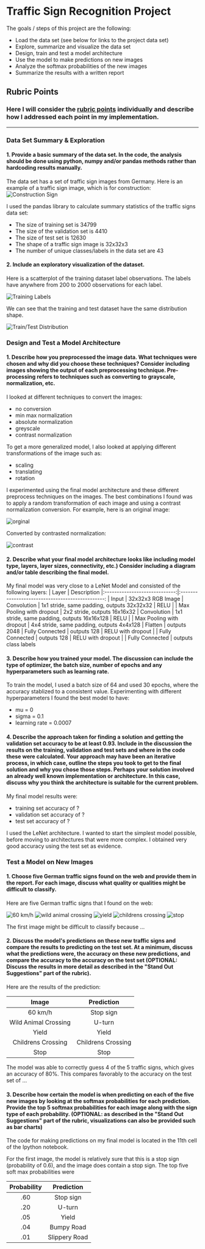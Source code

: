 # **Traffic Sign Recognition Project** 

The goals / steps of this project are the following:
* Load the data set (see below for links to the project data set)
* Explore, summarize and visualize the data set
* Design, train and test a model architecture
* Use the model to make predictions on new images
* Analyze the softmax probabilities of the new images
* Summarize the results with a written report


[//]: # (Image References)

[image1]: ./examples/construction.png "Construction Sign"
[image2]: ./examples/training_labels.png "Training Labels"
[image3]: ./examples/train_test.png "Train/Test Distribution"
[image4]: ./examples/original.png "Orginal Image"
[image5]: ./examples/contrast.png "Contrast Image"
[timage1]: ./german_images/60.jpg "Traffic Sign: 60 km/h"
[timage2]: ./german_images/wild_animals "Traffic Sign: wild animal crossing"
[timage3]: ./german_images/give_way.jpg "Traffic Sign: yield"
[timage4]: ./german_images/kinder.jpg "Traffic Sign: childrens crossing"
[timage5]: ./german_images/stop.jpg "Traffic Sign: stop sign"

## Rubric Points
### Here I will consider the [rubric points](https://review.udacity.com/#!/rubrics/481/view) individually and describe how I addressed each point in my implementation.  

---

### Data Set Summary & Exploration

#### 1. Provide a basic summary of the data set. In the code, the analysis should be done using python, numpy and/or pandas methods rather than hardcoding results manually.

The data set has a set of traffic sign images from Germany. Here is 
an example of a traffic sign image, which is for construction:
![Construction Sign][image1]

I used the pandas library to calculate summary statistics of the traffic
signs data set:

* The size of training set is 34799
* The size of the validation set is 4410
* The size of test set is 12630
* The shape of a traffic sign image is 32x32x3
* The number of unique classes/labels in the data set are 43

#### 2. Include an exploratory visualization of the dataset.

Here is a scatterplot of the training dataset label observations. The
labels have anywhere from 200 to 2000 observations for each label.

![Training Labels][image2]

We can see that the training and test dataset have the same distribution shape.

![Train/Test Distribution][image3]

### Design and Test a Model Architecture

#### 1. Describe how you preprocessed the image data. What techniques were chosen and why did you choose these techniques? Consider including images showing the output of each preprocessing technique. Pre-processing refers to techniques such as converting to grayscale, normalization, etc. 

I looked at different techniques to convert the images: 
* no conversion
* min max normalization
* absolute normalization
* greyscale
* contrast normalization

To get a more generalized model, I also looked at applying different transformations of the image such as:
* scaling
* translating
* rotation

I experimented using the final model architecture and these different preprocess techniques on the images.
The best combinations I found was to apply a random transformation of each image and using a contrast
normalization conversion. For example, here is an original image:

![orginal][image4]

Converted by contrasted normalization:

![contrast][image5]

#### 2. Describe what your final model architecture looks like including model type, layers, layer sizes, connectivity, etc.) Consider including a diagram and/or table describing the final model.

My final model was very close to a LeNet Model and consisted of the following layers:
| Layer                         |     Description
|:-----------------------------:|:-----------------------------------------------:
| Input                         | 32x32x3 RGB Image
| Convolution                   | 1x1 stride, same padding, outputs 32x32x32
| RELU                          | 
| Max Pooling with dropout      | 2x2 stride, outputs 16x16x32
| Convolution                   | 1x1 stride, same padding, outputs 16x16x128
| RELU                          |
| Max Pooling with dropout      | 4x4 stride, same padding, outputs 4x4x128
| Flatten                       | outputs 2048
| Fully Connected               | outputs 128
| RELU with dropout             |
| Fully Connected               | outputs 128
| RELU with dropout             | 
| Fully Connected               | outputs class labels
										

#### 3. Describe how you trained your model. The discussion can include the type of optimizer, the batch size, number of epochs and any hyperparameters such as learning rate.

To train the model, I used a batch size of 64 and used 30 epochs, where the accuracy stablized to a 
consistent value. Experimenting with different hyperparameters I found the best model to have:
* mu = 0
* sigma = 0.1
* learning rate = 0.0007

#### 4. Describe the approach taken for finding a solution and getting the validation set accuracy to be at least 0.93. Include in the discussion the results on the training, validation and test sets and where in the code these were calculated. Your approach may have been an iterative process, in which case, outline the steps you took to get to the final solution and why you chose those steps. Perhaps your solution involved an already well known implementation or architecture. In this case, discuss why you think the architecture is suitable for the current problem.

My final model results were:
* training set accuracy of ?
* validation set accuracy of ? 
* test set accuracy of ?

I used the LeNet architecture. I wanted to start the simplest model possible, before moving to architectures that were
more complex. I obtained very good accuracy using the test set as evidence.

### Test a Model on New Images

#### 1. Choose five German traffic signs found on the web and provide them in the report. For each image, discuss what quality or qualities might be difficult to classify.

Here are five German traffic signs that I found on the web:

![60 km/h][timage1] ![wild animal crossing][timage2] ![yield][timage3] 
![childrens crossing][timage4] ![stop][timage5]

The first image might be difficult to classify because ...

#### 2. Discuss the model's predictions on these new traffic signs and compare the results to predicting on the test set. At a minimum, discuss what the predictions were, the accuracy on these new predictions, and compare the accuracy to the accuracy on the test set (OPTIONAL: Discuss the results in more detail as described in the "Stand Out Suggestions" part of the rubric).

Here are the results of the prediction:

| Image			| Prediction	        					
|:---------------------:|:---------------------------------------------:
| 60 km/h      		| Stop sign   						
| Wild Animal Crossing 	| U-turn 									
| Yield                 | Yield											
| Childrens Crossing	| Childrens Crossing					 				
| Stop			| Stop      							


The model was able to correctly guess 4 of the 5 traffic signs, which gives an accuracy of 80%. This compares favorably to the accuracy on the test set of ...

#### 3. Describe how certain the model is when predicting on each of the five new images by looking at the softmax probabilities for each prediction. Provide the top 5 softmax probabilities for each image along with the sign type of each probability. (OPTIONAL: as described in the "Stand Out Suggestions" part of the rubric, visualizations can also be provided such as bar charts)

The code for making predictions on my final model is located in the 11th cell of the Ipython notebook.

For the first image, the model is relatively sure that this is a stop sign (probability of 0.6), and the image does contain a stop sign. The top five soft max probabilities were

| Probability         	| Prediction	        					
|:---------------------:|:---------------------------------------------:| 
| .60         		| Stop sign   						
| .20     		| U-turn 							
| .05			| Yield									
| .04	      		| Bumpy Road					 				
| .01		        | Slippery Road      							



